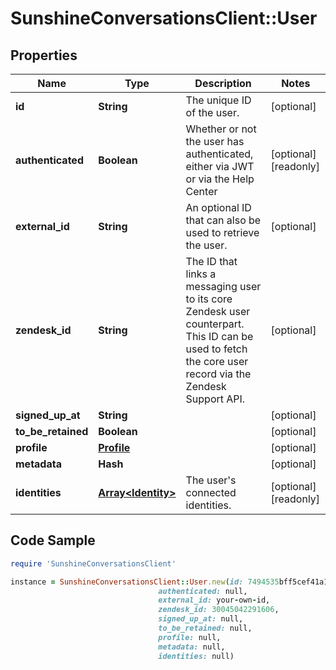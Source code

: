 # SunshineConversationsClient::User

## Properties

Name | Type | Description | Notes
------------ | ------------- | ------------- | -------------
**id** | **String** | The unique ID of the user. | [optional] 
**authenticated** | **Boolean** | Whether or not the user has authenticated, either via JWT or via the Help Center | [optional] [readonly] 
**external_id** | **String** | An optional ID that can also be used to retrieve the user.  | [optional] 
**zendesk_id** | **String** | The ID that links a messaging user to its core Zendesk user counterpart. This ID can be used to fetch the core user record via the Zendesk Support API.  | [optional] 
**signed_up_at** | **String** |  | [optional] 
**to_be_retained** | **Boolean** |  | [optional] 
**profile** | [**Profile**](Profile.md) |  | [optional] 
**metadata** | **Hash** |  | [optional] 
**identities** | [**Array&lt;Identity&gt;**](Identity.md) | The user&#39;s connected identities. | [optional] [readonly] 

## Code Sample

```ruby
require 'SunshineConversationsClient'

instance = SunshineConversationsClient::User.new(id: 7494535bff5cef41a15be74d,
                                 authenticated: null,
                                 external_id: your-own-id,
                                 zendesk_id: 30045042291606,
                                 signed_up_at: null,
                                 to_be_retained: null,
                                 profile: null,
                                 metadata: null,
                                 identities: null)
```


